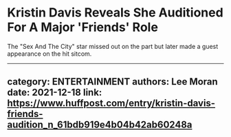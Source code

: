 # Kristin Davis Reveals She Auditioned For A Major 'Friends' Role

The "Sex And The City" star missed out on the part but later made a guest appearance on the hit sitcom.

---
category: ENTERTAINMENT
authors: Lee Moran
date: 2021-12-18
link: https://www.huffpost.com/entry/kristin-davis-friends-audition_n_61bdb919e4b04b42ab60248a
---
